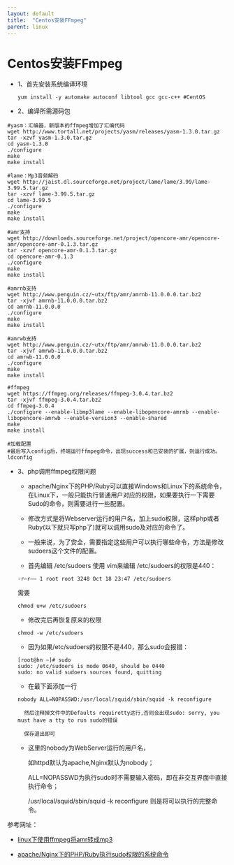 ```yaml
---
layout: default
title:  "Centos安装FFmpeg"
parent: linux
---
```


# Centos安装FFmpeg

- 1、首先安装系统编译环境

	```
	yum install -y automake autoconf libtool gcc gcc-c++ #CentOS
	```

- 2、编译所需源码包

```
#yasm：汇编器，新版本的ffmpeg增加了汇编代码
wget http://www.tortall.net/projects/yasm/releases/yasm-1.3.0.tar.gz
tar -xzvf yasm-1.3.0.tar.gz
cd yasm-1.3.0
./configure
make
make install

#lame：Mp3音频解码
wget http://jaist.dl.sourceforge.net/project/lame/lame/3.99/lame-3.99.5.tar.gz
tar -xzvf lame-3.99.5.tar.gz
cd lame-3.99.5
./configure
make
make install

#amr支持
wget http://downloads.sourceforge.net/project/opencore-amr/opencore-amr/opencore-amr-0.1.3.tar.gz
tar -xzvf opencore-amr-0.1.3.tar.gz
cd opencore-amr-0.1.3
./configure
make
make install

#amrnb支持
wget http://www.penguin.cz/~utx/ftp/amr/amrnb-11.0.0.0.tar.bz2
tar -xjvf amrnb-11.0.0.0.tar.bz2
cd amrnb-11.0.0.0
./configure
make
make install

#amrwb支持
wget http://www.penguin.cz/~utx/ftp/amr/amrwb-11.0.0.0.tar.bz2
tar -xjvf amrwb-11.0.0.0.tar.bz2
cd amrwb-11.0.0.0
./configure
make
make install

#ffmpeg
wget https://ffmpeg.org/releases/ffmpeg-3.0.4.tar.bz2
tar -xjvf ffmpeg-3.0.4.tar.bz2
cd ffmpeg-3.0.4
./configure --enable-libmp3lame --enable-libopencore-amrnb --enable-libopencore-amrwb --enable-version3 --enable-shared
make
make install

#加载配置
#最后写入config后，终端运行ffmpeg命令，出现success和已安装的扩展，则运行成功。
ldconfig
```

- 3、php调用ffmpeg权限问题
	- apache/Nginx下的PHP/Ruby可以直接Windows和Linux下的系统命令，在Linux下，一般只能执行普通用户对应的权限，如果要执行一下需要Sudo的命令，则需要进行一些配置。
	
	- 修改方式是将Webserver运行的用户名，加上sudo权限，这样php或者Ruby(以下就只写php了)就可以调用sudo及对应的命令了。

	- 一般来说，为了安全，需要指定这些用户可以执行哪些命令，方法是修改sudoers这个文件的配置。

	- 首先编辑 /etc/sudoers 使用 vim来编辑
	/etc/sudoers的权限是440：
	```
	-r–r—– 1 root root 3248 Oct 18 23:47 /etc/sudoers
	```
	需要
	```
	chmod u+w /etc/sudoers
	```
	- 修改完后再恢复原来的权限
	```
	chmod -w /etc/sudoers
	```
	- 因为如果/etc/sudoers的权限不是440，那么sudo会报错：
	```
	[root@hn ~]# sudo
	sudo: /etc/sudoers is mode 0640, should be 0440
	sudo: no valid sudoers sources found, quitting
	```
	- 在最下面添加一行
	```
	nobody ALL=NOPASSWD:/usr/local/squid/sbin/squid -k reconfigure
	```
		
		然后注释掉文件中的Defaults requiretty这行,否则会出现sudo: sorry, you must have a tty to run sudo的错误
	
		保存退出即可

	- 这里的nobody为WebServer运行的用户名，

		如httpd默认为apache,Nginx默认为nobody；

		ALL=NOPASSWD为执行sudo时不需要输入密码，即在非交互界面中直接执行命令；
		
		/usr/local/squid/sbin/squid -k reconfigure 则是将可以执行的完整命令。


	
参考网址：
	
- [linux下使用ffmpeg将amr转成mp3](https://my.oschina.net/ethan09/blog/372435)

- [apache/Nginx下的PHP/Ruby执行sudo权限的系统命令](http://www.4wei.cn/archives/1001469)
